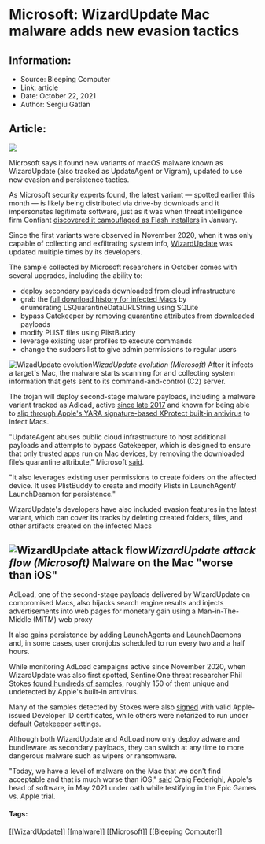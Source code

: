 # Microsoft: WizardUpdate Mac malware adds new evasion tactics
### 

## Information:
+ Source: Bleeping Computer
+ Link: [article](https://www.bleepingcomputer.com/news/security/microsoft-wizardupdate-mac-malware-adds-new-evasion-tactics/)
+ Date: October 22, 2021
+ Author: Sergiu Gatlan


## Article:
![](https://www.bleepstatic.com/content/hl-images/2021/10/22/Mac_Apple_Finder.jpg)


Microsoft says it found new variants of macOS malware known as WizardUpdate (also tracked as UpdateAgent or Vigram), updated to use new evasion and persistence tactics.


As Microsoft security experts found, the latest variant — spotted earlier this month — is likely being distributed via drive-by downloads and it impersonates legitimate software, just as it was when threat intelligence firm Confiant [discovered it camouflaged as Flash installers](https://twitter.com/ConfiantIntel/status/1351559054565535745) in January.


Since the first variants were observed in November 2020, when it was only capable of collecting and exfiltrating system info, [WizardUpdate](https://malpedia.caad.fkie.fraunhofer.de/details/osx.vigram) was updated multiple times by its developers.


The sample collected by Microsoft researchers in October comes with several upgrades, including the ability to:


* deploy secondary payloads downloaded from cloud infrastructure
* grab the [full download history for infected Macs](https://osxdaily.com/2012/07/12/list-download-history-mac-os-x/) by enumerating LSQuarantineDataURLString using SQLite
* bypass Gatekeeper by removing quarantine attributes from downloaded payloads
* modify PLIST files using PlistBuddy
* leverage existing user profiles to execute commands
* change the sudoers list to give admin permissions to regular users



![WizadUpdate evolution](https://www.bleepstatic.com/images/news/u/1109292/2021/WizadUpdate%20evolution.png)*WizadUpdate evolution (Microsoft)*
After it infects a target's Mac, the malware starts scanning for and collecting system information that gets sent to its command-and-control (C2) server.


The trojan will deploy second-stage malware payloads, including a malware variant tracked as Adload, active [since late 2017](https://labs.sentinelone.com/how-adload-macos-malware-continues-to-adapt-evade/) and known for being able to [slip through Apple's YARA signature-based XProtect built-in antivirus](https://www.bleepingcomputer.com/news/apple/new-adload-malware-variant-slips-through-apples-xprotect-defenses/) to infect Macs.


"UpdateAgent abuses public cloud infrastructure to host additional payloads and attempts to bypass Gatekeeper, which is designed to ensure that only trusted apps run on Mac devices, by removing the downloaded file’s quarantine attribute," Microsoft [said](https://twitter.com/MsftSecIntel/status/1451279687418667008?s=20).


"It also leverages existing user permissions to create folders on the affected device. It uses PlistBuddy to create and modify Plists in LaunchAgent/ LaunchDeamon for persistence."


WizardUpdate's developers have also included evasion features in the latest variant, which can cover its tracks by deleting created folders, files, and other artifacts created on the infected Macs



![WizardUpdate attack flow](https://www.bleepstatic.com/images/news/u/1109292/2021/WizardUpdate%20attack%20flow.png)*WizardUpdate attack flow (Microsoft)*
Malware on the Mac "worse than iOS"
-----------------------------------


AdLoad, one of the second-stage payloads delivered by WizardUpdate on compromised Macs, also hijacks search engine results and injects advertisements into web pages for monetary gain using a Man-in-The-Middle (MiTM) web proxy


It also gains persistence by adding LaunchAgents and LaunchDaemons and, in some cases, user cronjobs scheduled to run every two and a half hours.


While monitoring AdLoad campaigns active since November 2020, when WizardUpdate was also first spotted, SentinelOne threat researcher Phil Stokes [found hundreds of samples](https://www.bleepingcomputer.com/news/apple/new-adload-malware-variant-slips-through-apples-xprotect-defenses/), roughly 150 of them unique and undetected by Apple's built-in antivirus.


Many of the samples detected by Stokes were also [signed](https://support.apple.com/guide/security/app-code-signing-process-sec3ad8e6e53/web) with valid Apple-issued Developer ID certificates, while others were notarized to run under default [Gatekeeper](https://support.apple.com/guide/security/gatekeeper-and-runtime-protection-sec5599b66df/1/web/1) settings.


Although both WizardUpdate and AdLoad now only deploy adware and bundleware as secondary payloads, they can switch at any time to more dangerous malware such as wipers or ransomware.


"Today, we have a level of malware on the Mac that we don't find acceptable and that is much worse than iOS," [said](https://www.cnbc.com/2021/05/19/apples-head-of-software-says-current-level-of-mac-malware-is-not-acceptable.html) Craig Federighi, Apple's head of software, in May 2021 under oath while testifying in the Epic Games vs. Apple trial.




#### Tags:
[[WizardUpdate]] [[malware]] [[Microsoft]] [[Bleeping Computer]]
